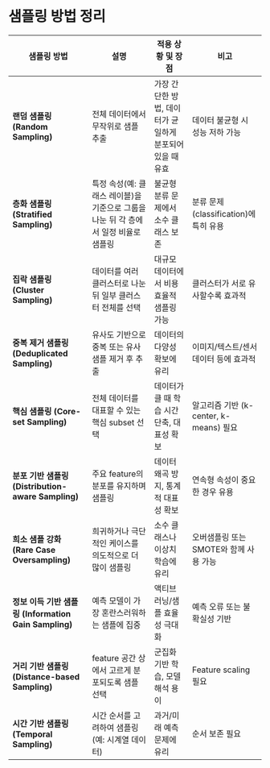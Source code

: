 # 샘플링 방법 정리
| 샘플링 방법                                       | 설명                                                | 적용 상황 및 장점                        | 비고                             |
| -------------------------------------------- | ------------------------------------------------- | --------------------------------- | ------------------------------ |
| **랜덤 샘플링 (Random Sampling)**                 | 전체 데이터에서 무작위로 샘플 추출                               | 가장 간단한 방법, 데이터가 균일하게 분포되어 있을 때 유효 | 데이터 불균형 시 성능 저하 가능             |
| **층화 샘플링 (Stratified Sampling)**             | 특정 속성(예: 클래스 레이블)을 기준으로 그룹을 나눈 뒤 각 층에서 일정 비율로 샘플링 | 불균형 분류 문제에서 소수 클래스 보존             | 분류 문제(classification)에 특히 유용   |
| **집락 샘플링 (Cluster Sampling)**                | 데이터를 여러 클러스터로 나눈 뒤 일부 클러스터 전체를 선택                 | 대규모 데이터에서 비용 효율적 샘플링 가능           | 클러스터가 서로 유사할수록 효과적             |
| **중복 제거 샘플링 (Deduplicated Sampling)**        | 유사도 기반으로 중복 또는 유사 샘플 제거 후 추출                      | 데이터의 다양성 확보에 유리                   | 이미지/텍스트/센서 데이터 등에 효과적          |
| **핵심 샘플링 (Core-set Sampling)**               | 전체 데이터를 대표할 수 있는 핵심 subset 선택                     | 데이터가 클 때 학습 시간 단축, 대표성 확보         | 알고리즘 기반 (k-center, k-means) 필요 |
| **분포 기반 샘플링 (Distribution-aware Sampling)**  | 주요 feature의 분포를 유지하며 샘플링                          | 데이터 왜곡 방지, 통계적 대표성 확보             | 연속형 속성이 중요한 경우 유용              |
| **희소 샘플 강화 (Rare Case Oversampling)**        | 희귀하거나 극단적인 케이스를 의도적으로 더 많이 샘플링                    | 소수 클래스나 이상치 학습에 유리                | 오버샘플링 또는 SMOTE와 함께 사용 가능       |
| **정보 이득 기반 샘플링 (Information Gain Sampling)** | 예측 모델이 가장 혼란스러워하는 샘플에 집중                          | 액티브 러닝/샘플 효율성 극대화                 | 예측 오류 또는 불확실성 기반               |
| **거리 기반 샘플링 (Distance-based Sampling)**      | feature 공간 상에서 고르게 분포되도록 샘플 선택                    | 군집화 기반 학습, 모델 해석 용이               | Feature scaling 필요             |
| **시간 기반 샘플링 (Temporal Sampling)**            | 시간 순서를 고려하여 샘플링 (예: 시계열 데이터)                      | 과거/미래 예측 문제에 유리                   | 순서 보존 필요                       |
